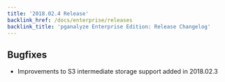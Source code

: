 ```yaml
---
title: '2018.02.4 Release'
backlink_href: /docs/enterprise/releases
backlink_title: 'pganalyze Enterprise Edition: Release Changelog'
---
```


## Bugfixes

* Improvements to S3 intermediate storage support added in 2018.02.3

